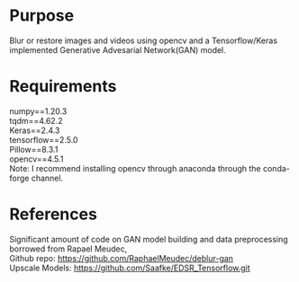 # Purpose
Blur or restore images and videos using opencv and a Tensorflow/Keras implemented Generative Advesarial Network(GAN) model.
# Requirements
numpy==1.20.3                                                                                                                                                                     
tqdm==4.62.2                                                                                                                                                                      
Keras==2.4.3                                                                                                                                                                       
tensorflow==2.5.0                                                                                                                                                                 
Pillow==8.3.1                                                                                                                                                                    
opencv==4.5.1                                                                                                                                                                      
Note: I recommend installing opencv through anaconda through the conda-forge channel.
# References
Significant amount of code on GAN model building and data preprocessing borrowed from Rapael Meudec,                 
Github repo: https://github.com/RaphaelMeudec/deblur-gan                                                                                                                           
Upscale Models: https://github.com/Saafke/EDSR_Tensorflow.git
